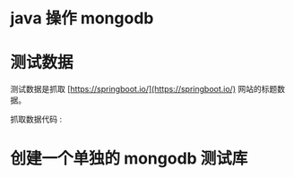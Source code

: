 
# java 操作 mongodb

# 测试数据

测试数据是抓取 [https://springboot.io/](https://springboot.io/) 网站的标题数据。

抓取数据代码 : []()

# 创建一个单独的 mongodb 测试库
